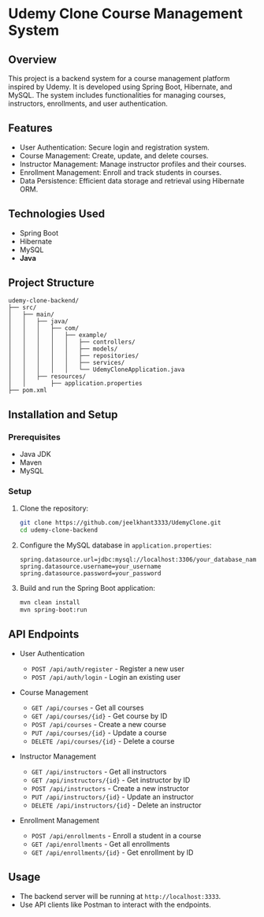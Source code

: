 # Udemy Clone Course Management System

## Overview

This project is a backend system for a course management platform inspired by Udemy. It is developed using Spring Boot, Hibernate, and MySQL. The system includes functionalities for managing courses, instructors, enrollments, and user authentication.

## Features

- User Authentication: Secure login and registration system.
- Course Management: Create, update, and delete courses.
- Instructor Management: Manage instructor profiles and their courses.
- Enrollment Management: Enroll and track students in courses.
- Data Persistence: Efficient data storage and retrieval using Hibernate ORM.

## Technologies Used

- Spring Boot
- Hibernate
- MySQL
- **Java**

## Project Structure

```
udemy-clone-backend/
├── src/
│   ├── main/
│   │   ├── java/
│   │   │   ├── com/
│   │   │   │   ├── example/
│   │   │   │   │   ├── controllers/
│   │   │   │   │   ├── models/
│   │   │   │   │   ├── repositories/
│   │   │   │   │   ├── services/
│   │   │   │   │   └── UdemyCloneApplication.java
│   │   ├── resources/
│   │       ├── application.properties
├── pom.xml
```

## Installation and Setup

### Prerequisites

- Java JDK
- Maven
- MySQL

### Setup

1. Clone the repository:
   ```bash
   git clone https://github.com/jeelkhant3333/UdemyClone.git
   cd udemy-clone-backend
   ```

2. Configure the MySQL database in `application.properties`:
   ```properties
   spring.datasource.url=jdbc:mysql://localhost:3306/your_database_name
   spring.datasource.username=your_username
   spring.datasource.password=your_password
   ```

3. Build and run the Spring Boot application:
   ```bash
   mvn clean install
   mvn spring-boot:run
   ```

## API Endpoints

- User Authentication
  - `POST /api/auth/register` - Register a new user
  - `POST /api/auth/login` - Login an existing user

- Course Management
  - `GET /api/courses` - Get all courses
  - `GET /api/courses/{id}` - Get course by ID
  - `POST /api/courses` - Create a new course
  - `PUT /api/courses/{id}` - Update a course
  - `DELETE /api/courses/{id}` - Delete a course

- Instructor Management
  - `GET /api/instructors` - Get all instructors
  - `GET /api/instructors/{id}` - Get instructor by ID
  - `POST /api/instructors` - Create a new instructor
  - `PUT /api/instructors/{id}` - Update an instructor
  - `DELETE /api/instructors/{id}` - Delete an instructor

- Enrollment Management
  - `POST /api/enrollments` - Enroll a student in a course
  - `GET /api/enrollments` - Get all enrollments
  - `GET /api/enrollments/{id}` - Get enrollment by ID

## Usage

- The backend server will be running at `http://localhost:3333`.
- Use API clients like Postman to interact with the endpoints.
